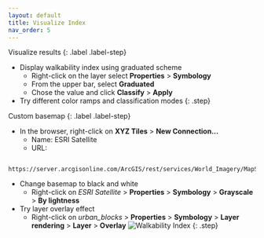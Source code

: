 ```yaml
---
layout: default
title: Visualize Index
nav_order: 5
---
```


Visualize results
{: .label .label-step}
- Display walkability index using graduated scheme
  * Right-click on the layer select <b>Properties</b> > <b>Symbology</b>
  * From the upper bar, select <b>Graduated</b>
  * Chose the value and click <b>Classify</b> > <b>Apply</b>
- Try different color ramps and classification modes
{: .step}

Custom basemap
{: .label .label-step}
- In the browser, right-click on <b>XYZ Tiles</b> > <b>New Connection...</b>
  * Name: ESRI Satellite
  * URL:
```
  https://server.arcgisonline.com/ArcGIS/rest/services/World_Imagery/MapServer/tile/{z}/{y}/{x}
```
- Change basemap to black and white
  * Right-click on <i>ESRI Satellite</i> > <b>Properties</b> > <b>Symbology</b> > <b>Grayscale</b> > <b>By lightness</b>
- Try layer overlay effect
  * Right-click on <i>urban_blocks</i> > <b>Properties</b> > <b>Symbology</b> > <b>Layer rendering</b> > <b>Layer</b> > <b>Overlay</b>
![Walkability Index](https://github.com/ubc-library-rc/qgis-walkability/blob/master/images/walkability_final.png?raw=true)
{: .step}
